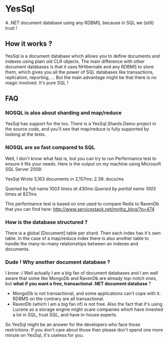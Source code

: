 YesSql
=============

A .NET document database using any RDBMS, because in SQL we (still) trust !

How it works ?
-------------------

YesSql is a document database which allows you to define documents and indexes using plain old CLR objects. The main difference
with other document databases is that it uses NHibernate and any RDBMS to store them, which gives you all the power of SQL databases
like transactions, replication, reporting, ... But the main advantage might be that there is no magic involved. It's pure SQL !

FAQ
-------------------

### NOSQL is also about sharding and map/reduce

YesSql has support for the too. There is a YesSql.Shards.Demo project in the source code, and you'll see that map/reduce is fully supported by looking at the tests.

### NOSQL are so fast compared to SQL

Well, I don't know what fast is, but you can try to run Performance test to ensure it fits your needs. Here is the output on my machine using Microsoft SQL Server 2008:

  YesSql Wrote 5,163 documents in 2,157ms: 2.39: docs/ms

  Queried by full name 100*3 times at 430ms
  Queried by partial name 100*3 times at 827ms

This performance test is based on one used to compare Redis to RavenDb that you can find here: http://www.servicestack.net/mythz_blog/?p=474

### How is the database structured ?

There is a global [Document] table per shard. Then each index has it's own table. In the case of a map/reduce index there is also another table to handle the many-to-many relationships between an indexes and documents.

### Dude ! Why another document database ?

I know :/ Well actually I am a big fan of document databases and I am well aware that some like MongoDb and RavenDb are already top-notch ones, but __what if you want a free, transactional .NET document database__ ?

* MongoDb is not transactional, and some applications can't cope with it. RDBMS on the contrary are all transactional. 
* RavenDb (which I am a big fan of) is not free. Also the fact that it's using Lucene as a storage engine might scare companies which have invested a lot in SQL, trust SQL, and have in-house experts.

So YesSql might be an answer for the developers who face those restrictions. If you don't care about those then please don't spend one more minute on YesSql, it's useless for you.
